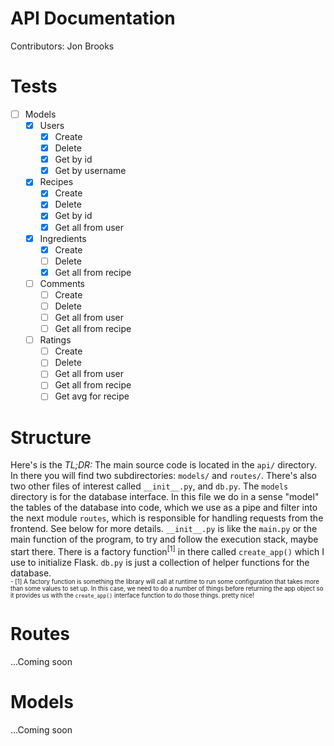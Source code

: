 # API Documentation
Contributors: Jon Brooks
# Tests
- [ ] Models
  - [x] Users
    - [x] Create
    - [x] Delete
    - [x] Get by id
    - [x] Get by username
  - [x] Recipes
    - [x] Create
    - [x] Delete
    - [x] Get by id
    - [x] Get all from user
  - [x] Ingredients
    - [x] Create
    - [ ] Delete
    - [x] Get all from recipe
  - [ ] Comments
    - [ ] Create
    - [ ] Delete
    - [ ] Get all from user
    - [ ] Get all from recipe
  - [ ] Ratings
    - [ ] Create
    - [ ] Delete
    - [ ] Get all from user
    - [ ] Get all from recipe
    - [ ] Get avg for recipe
# Structure
Here's is the <i>TL;DR:</i> The main source code is located in the `api/`
directory. In there you will find two subdirectories: `models/` and `routes/`.
There's also two other files of interest called `__init__.py`, and `db.py`.
The `models` directory is for the database interface. In this file we do
in a sense "model" the tables of the database into code, which we use as a
pipe and filter into the next module `routes`, which is responsible 
for handling requests from the frontend. See below for more details.
`__init__.py` is like the `main.py` or the main function of the program, to
try and follow the execution stack, maybe start there. There is a factory 
function<sup>[1]</sup> in there called `create_app()` which I use to initialize
Flask. `db.py` is just a collection of helper functions for the database.  
<sup><sub>- [1] A factory function is something the library will call at runtime to run some
configuration that takes more than some values to set up. In this case, we need to
do a number of things before returning the app object so it provides us with the `create_app()`
interface function to do those things. pretty nice!</sub></sup>
# Routes
...Coming soon
# Models
...Coming soon
